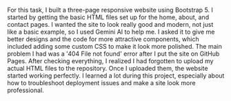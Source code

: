 For this task, I built a three-page responsive website using Bootstrap 5. I started by getting the basic HTML files set up for the home, about, and contact pages. I wanted the site to look really good and modern, not just like a basic example, so I used Gemini AI to help me. I asked it to give me better designs and the code for more attractive components, which included adding some custom CSS to make it look more polished. The main problem I had was a '404 File not found' error after I put the site on GitHub Pages. After checking everything, I realized I had forgotten to upload my actual HTML files to the repository. Once I uploaded them, the website started working perfectly. I learned a lot during this project, especially about how to troubleshoot deployment issues and make a site look more professional.

